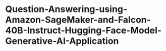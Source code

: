 # Question-Answering-using-Amazon-SageMaker-and-Falcon-40B-Instruct-Hugging-Face-Model-Generative-AI-Application
